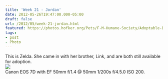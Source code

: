 ```yaml
---
title: 'Week 21 - Jordan'
date: 2012-05-26T19:47:00.000-05:00
draft: false
url: /2012/05/week-21-jordan.html
featured: https://photos.hofker.org/Pets/F-M-Humane-Society/Adoptable-Dogs/i-Dt7Zghw/0/M/MG9969-L.jpg
tags: 
- post
- Photo
---
```


This is Zelda. She came in with her brother, Link, and are both still available for adoption.  
[![](https://photos.hofker.org/Pets/F-M-Humane-Society/Adoptable-Dogs/i-Dt7Zghw/0/M/MG9969-L.jpg)](https://photos.hofker.org/Pets/F-M-Humane-Society/Adoptable-Dogs/21441888_jTmB2T#!i=1862485748&k=Dt7Zghw)  
Canon EOS 7D with EF 50mm f/1.4 @ 50mm 1/200s f/4.5.0 ISO 200.